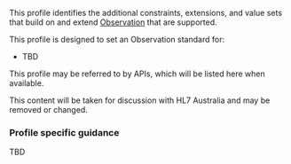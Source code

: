This profile identifies the additional constraints, extensions, and value sets that build on and extend [Observation](http://hl7.org/fhir/R4/observation.html) that are supported. 

This profile is designed to set an Observation standard for:
* TBD

This profile may be referred to by APIs, which will be listed here when available.

<p class="stu-note">This content will be taken for discussion with HL7 Australia and may be removed or changed.</p>

### Profile specific guidance
TBD

